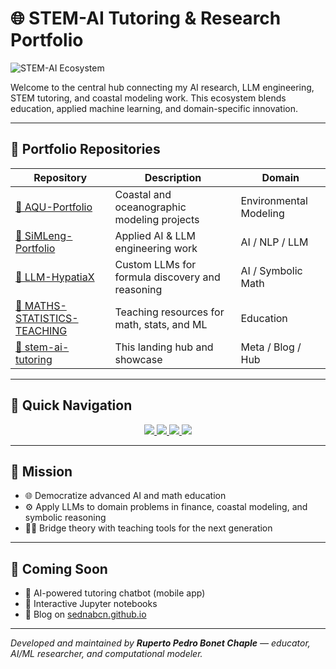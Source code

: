 # 🌐 STEM-AI Tutoring & Research Portfolio

![STEM-AI Ecosystem](./assets/images/ecosystem-diagram.png)

Welcome to the central hub connecting my AI research, LLM engineering, STEM tutoring, and coastal modeling work. This ecosystem blends education, applied machine learning, and domain-specific innovation.

---

## 🔗 Portfolio Repositories

| Repository | Description | Domain |
|------------|-------------|--------|
| [🌊 AQU-Portfolio](https://github.com/sednabcn/AQU-Portfolio) | Coastal and oceanographic modeling projects | Environmental Modeling |
| [🤖 SiMLeng-Portfolio](https://github.com/sednabcn/SiMLeng-Portfolio) | Applied AI & LLM engineering work | AI / NLP / LLM |
| [🧠 LLM-HypatiaX](https://github.com/sednabcn/LLM-HypatiaX) | Custom LLMs for formula discovery and reasoning | AI / Symbolic Math |
| [📘 MATHS-STATISTICS-TEACHING](https://github.com/sednabcn/MATHS-STATISTICS-TEACHING) | Teaching resources for math, stats, and ML | Education |
| [🧪 stem-ai-tutoring](https://github.com/sednabcn/stem-ai-tutoring) | This landing hub and showcase | Meta / Blog / Hub |

---

## 🧭 Quick Navigation

<p align="center">
  <a href="https://github.com/sednabcn/AQU-Portfolio">
    <img src="https://img.shields.io/badge/🌊 AQU--Portfolio-Coastal_Modeling-blue" />
  </a>
  <a href="https://github.com/sednabcn/SiMLeng-Portfolio">
    <img src="https://img.shields.io/badge/🤖 SiMLeng--Portfolio-AI_&_LLM-purple" />
  </a>
  <a href="https://github.com/sednabcn/LLM-HypatiaX">
    <img src="https://img.shields.io/badge/🧠 LLM--HypatiaX-Custom_LLMs-green" />
  </a>
  <a href="https://github.com/sednabcn/MATHS-STATISTICS-TEACHING">
    <img src="https://img.shields.io/badge/📘 Math_&_Stats_Tutoring-Education-blueviolet" />
  </a>
</p>

---

## 📌 Mission

- 🌐 Democratize advanced AI and math education
- ⚙️ Apply LLMs to domain problems in finance, coastal modeling, and symbolic reasoning
- 🧑‍🏫 Bridge theory with teaching tools for the next generation

---

## 🚀 Coming Soon

- 📱 AI-powered tutoring chatbot (mobile app)
- 🧪 Interactive Jupyter notebooks
- 🧵 Blog on [sednabcn.github.io](https://sednabcn.github.io)

---

_Developed and maintained by **Ruperto Pedro Bonet Chaple** — educator, AI/ML researcher, and computational modeler._
